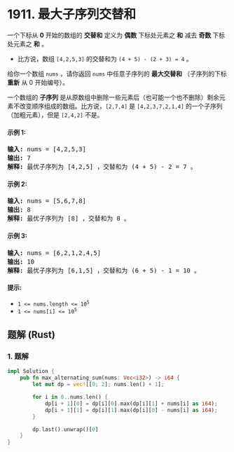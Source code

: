# 1911. 最大子序列交替和
一个下标从 **0** 开始的数组的 **交替和** 定义为 **偶数** 下标处元素之 **和** 减去 **奇数** 下标处元素之 **和** 。

* 比方说，数组 `[4,2,5,3]` 的交替和为 `(4 + 5) - (2 + 3) = 4` 。

给你一个数组 `nums` ，请你返回 `nums` 中任意子序列的 **最大交替和** （子序列的下标 **重新** 从 0 开始编号）。

一个数组的 **子序列** 是从原数组中删除一些元素后（也可能一个也不删除）剩余元素不改变顺序组成的数组。比方说，`[2,7,4]` 是 `[4,2,3,7,2,1,4]` 的一个子序列（加粗元素），但是 `[2,4,2]` 不是。

#### 示例 1:
<pre>
<strong>输入:</strong> nums = [4,2,5,3]
<strong>输出:</strong> 7
<strong>解释:</strong> 最优子序列为 [4,2,5] ，交替和为 (4 + 5) - 2 = 7 。
</pre>

#### 示例 2:
<pre>
<strong>输入:</strong> nums = [5,6,7,8]
<strong>输出:</strong> 8
<strong>解释:</strong> 最优子序列为 [8] ，交替和为 8 。
</pre>

#### 示例 3:
<pre>
<strong>输入:</strong> nums = [6,2,1,2,4,5]
<strong>输出:</strong> 10
<strong>解释:</strong> 最优子序列为 [6,1,5] ，交替和为 (6 + 5) - 1 = 10 。
</pre>

#### 提示:
* <code>1 <= nums.length <= 10<sup>5</sup></code>
* <code>1 <= nums[i] <= 10<sup>5</sup></code>

## 题解 (Rust)

### 1. 题解
```Rust
impl Solution {
    pub fn max_alternating_sum(nums: Vec<i32>) -> i64 {
        let mut dp = vec![[0; 2]; nums.len() + 1];

        for i in 0..nums.len() {
            dp[i + 1][0] = dp[i][0].max(dp[i][1] + nums[i] as i64);
            dp[i + 1][1] = dp[i][1].max(dp[i][0] - nums[i] as i64);
        }

        dp.last().unwrap()[0]
    }
}
```
